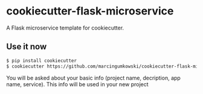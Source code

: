 # cookiecutter-flask-microservice

A Flask microservice template for cookiecutter.

## Use it now
```sh
$ pip install cookiecutter
$ cookiecutter https://github.com/marcingumkowski/cookiecutter-flask-microservice/
```
You will be asked about your basic info (project name, decription, app name, service). This info will be used in your new project